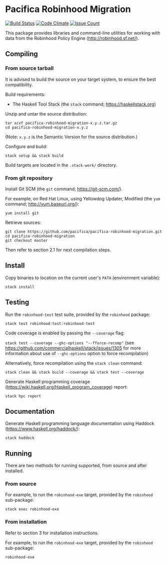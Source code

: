 # Pacifica Robinhood Migration

[![Build Status](https://travis-ci.org/pacifica/pacifica-robinhood-migration.svg?branch=master)](https://travis-ci.org/pacifica/pacifica-robinhood-migration)
[![Code Climate](https://codeclimate.com/github/pacifica/pacifica-robinhood-migration/badges/gpa.svg)](https://codeclimate.com/github/pacifica/pacifica-robinhood-migration)
[![Issue Count](https://codeclimate.com/github/pacifica/pacifica-robinhood-migration/badges/issue_count.svg)](https://codeclimate.com/github/pacifica/pacifica-robinhood-migration)

This package provides libraries and command-line utilities for working with data from the Robinhood Policy Engine (http://robinhood.sf.net/).

## Compiling

### From source tarball

It is advised to build the source on your target system, to ensure the best compatibility.

Build requirements:

* The Haskell Tool Stack (the `stack` command; https://haskellstack.org)

Unzip and untar the source distribution:

```
tar xcvf pacifica-robinhood-migration-x.y.z.tar.gz
cd pacifica-robinhood-migration-x.y.z
```
(Note: `x.y.z` is the Semantic Version for the source distribution.)

Configure and build:

`stack setup && stack build`

Build targets are located in the `.stack-work/` directory.

### From git repository

Install Git SCM (the `git` command; https://git-scm.com/).

For example, on Red Hat Linux, using Yellowdog Updater, Modified (the `yum` command; http://yum.baseurl.org/):

`yum install git`

Retrieve sources:

```
git clone https://github.com/pacifica/pacifica-robinhood-migration.git
cd pacifica-robinhood-migration
git checkout master
```

Then refer to section 2.1 for next compilation steps.

## Install

Copy binaries to location on the current user's `PATH` (environment variable):

`stack install`

## Testing

Run the `robinhood-test` test suite, provided by the `robinhood` package:

`stack test robinhood:test:robinhood-test`

Code coverage is enabled by passing the `--coverage` flag:

`stack test --coverage --ghc-options "--fforce-recomp"` (see https://github.com/commercialhaskell/stack/issues/1305 for more information about use of `--ghc-options` option to force recompilation)

Alternatively, force recompilation using the `stack clean` command:

`stack clean && stack build --coverage && stack test --coverage`

Generate Haskell programming coverage (https://wiki.haskell.org/Haskell_program_coverage) report:

`stack hpc report`

## Documentation

Generate Haskell programming language documentation using Haddock (https://www.haskell.org/haddock/):

`stack haddock`

## Running

There are two methods for running supported, from source and after installed.

### From source

For example, to run the `robinhood-exe` target, provided by the `robinhood` sub-package:

`stack exec robinhood-exe`

### From installation

Refer to section 3 for installation instructions.

For example, to run the `robinhood-exe` target, provided by the `robinhood` sub-package:

`robinhood-exe`
